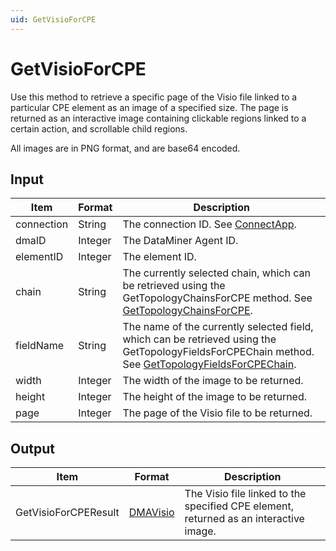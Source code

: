 ```yaml
---
uid: GetVisioForCPE
---
```


# GetVisioForCPE

Use this method to retrieve a specific page of the Visio file linked to a particular CPE element as an image of a specified size. The page is returned as an interactive image containing clickable regions linked to a certain action, and scrollable child regions.

All images are in PNG format, and are base64 encoded.

## Input

| Item | Format | Description |
|--|--|--|
| connection | String | The connection ID. See [ConnectApp](xref:ConnectApp). |
| dmaID | Integer | The DataMiner Agent ID. |
| elementID | Integer | The element ID. |
| chain | String | The currently selected chain, which can be retrieved using the GetTopologyChainsForCPE method. See [GetTopologyChainsForCPE](xref:GetTopologyChainsForCPE). |
| fieldName | String | The name of the currently selected field, which can be retrieved using the GetTopologyFieldsForCPEChain method. See [GetTopologyFieldsForCPEChain](xref:GetTopologyFieldsForCPEChain). |
| width | Integer | The width of the image to be returned. |
| height | Integer | The height of the image to be returned. |
| page | Integer | The page of the Visio file to be returned. |

## Output

| Item | Format | Description |
|--|--|--|
| GetVisioForCPEResult | [DMAVisio](xref:DMAVisio) | The Visio file linked to the specified CPE element, returned as an interactive image. |
